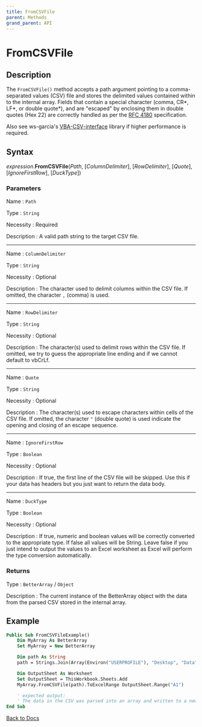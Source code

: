 ```yaml
---
title: FromCSVFile
parent: Methods
grand_parent: API
---
```


# FromCSVFile

## Description

The `FromCSVFile()` method accepts a path argument pointing to a comma-separated values (CSV) file and stores the delimited values contained within to the internal array. Fields that contain a special character (comma, CR\*, LF\*, or double quote\*), and are "escaped" by enclosing them in double quotes (Hex 22) are correctly handled as per the [RFC 4180](https://tools.ietf.org/html/rfc4180#page-2) specification.

Also see ws-garcia's [VBA-CSV-interface](https://github.com/ws-garcia/VBA-CSV-interface) library if higher performance is required.

## Syntax

*expression*.**FromCSVFile**(*Path*, [*ColumnDelimiter*], [*RowDelimiter*], [*Quote*], [*IgnoreFirstRow*], [*DuckType*])

### Parameters

Name
: `Path`

Type
: `String`

Necessity
: Required

Description
: A valid path string to the target CSV file.

---

Name
: `ColumnDelimiter`

Type
: `String`

Necessity
: Optional

Description
: The character used to delimit columns within the CSV file. If omitted, the character `,` (comma) is used.

---

Name
: `RowDelimiter`

Type
: `String`

Necessity
: Optional

Description
: The character(s) used to delimit rows within the CSV file. If omitted, we try to guess the appropriate line ending and if we cannot default to vbCrLf.

---

Name
: `Quote`

Type
: `String`

Necessity
: Optional

Description
: The character(s) used to escape characters within cells of the CSV file. If omitted, the character `"` (double quote) is used indicate the opening and closing of an escape sequence.

---

Name
: `IgnoreFirstRow`

Type
: `Boolean`

Necessity
: Optional

Description
: If true, the first line of the CSV file will be skipped. Use this if your data has headers but you just want to return the data body.

---

Name
: `DuckType`

Type
: `Boolean`

Necessity
: Optional

Description
: If true, numeric and boolean values will be correctly converted to the appropriate type. If false all values will be String. Leave false if you just intend to output the values to an Excel worksheet as Excel will perform the type conversion automatically.




### Returns

Type
: `BetterArray` / `Object`

Description
: The current instance of the BetterArray object with the data from the parsed CSV stored in the internal array.


## Example

```vb
Public Sub FromCSVFileExample()
    Dim MyArray As BetterArray
    Set MyArray = New BetterArray

    Dim path As String
    path = Strings.Join(Array(Environ("USERPROFILE"), "Desktop", "Data", "Sales Records.csv"), "\")

    Dim OutputSheet As Worksheet
    Set OutputSheet = ThisWorkbook.Sheets.Add
    MyArray.FromCSVFile(path).ToExcelRange OutputSheet.Range("A1")

    ' expected output:
    ' The data in the CSV was parsed into an array and written to a new worksheet in Excel
End Sub
```


[Back to Docs](https://senipah.github.io/VBA-Better-Array/)
